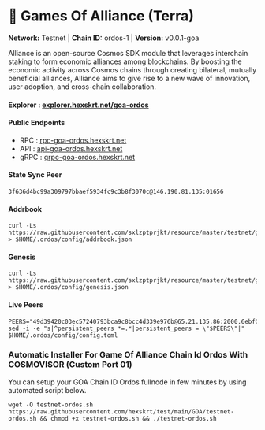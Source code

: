 # 🤝 Games Of Alliance (Terra)

**Network:** Testnet | **Chain ID:** ordos-1 | **Version:** v0.0.1-goa

Alliance is an open-source Cosmos SDK module that leverages interchain staking to form economic alliances among blockchains. By boosting the economic activity across Cosmos chains through creating bilateral, mutually beneficial alliances, Alliance aims to give rise to a new wave of innovation, user adoption, and cross-chain collaboration.

#### **Explorer** : [explorer.hexskrt.net/goa-ordos](https://explorer.hexskrt.net/goa-ordos)

#### **Public Endpoints**

* RPC : [rpc-goa-ordos.hexskrt.net](https://rpc-goa-ordos.hexskrt.net)
* API : [api-goa-ordos.hexskrt.net](https://api-goa-ordos.hexskrt.net)
* gRPC : [grpc-goa-ordos.hexskrt.net](https://grpc-goa-ordos.hexskrt.net)

#### **State Sync Peer**
```
3f636d4bc99a309797bbaef5934fc9c3b8f3070c@146.190.81.135:01656
```

#### **Addrbook**
```
curl -Ls https://raw.githubusercontent.com/sxlzptprjkt/resource/master/testnet/goa/ordos/addrbook.json > $HOME/.ordos/config/addrbook.json
```

#### **Genesis**
```
curl -Ls https://raw.githubusercontent.com/sxlzptprjkt/resource/master/testnet/goa/ordos/genesis.json > $HOME/.ordos/config/genesis.json
```

#### **Live Peers**
```
PEERS="49d39420c03ec57240793bca9c8bcc4d339e976b@65.21.135.86:2000,6ebf0000ee85ff987f1d9de3223d605745736ca9@35.168.16.221:41356,2c66624a7bbecd94e8be4005d0ece19ce284d7c3@54.196.186.174:41356,418a1b8485e79d7e12f934ce7ec622cfcbde97d3@52.91.39.40:41356,8c3459aebbd9d74f213b65ad106641480b817ba4@38.242.134.77:10656,97b1ca0d0746126b2e2df45509c0e567af2facca@65.109.117.208:4000,2431611330c0cc60146a47ae89f3dd1c59c63f51@54.224.89.241:46656,3f486d41a9be9808ae60573712dbe7f6343eed31@164.92.91.248:10656,4ae10e9c2aac86c12da8ad585dd8ab7cab416ac6@89.163.130.46:26656,1677dabde46280cf7101472ac96777d855c0fbf0@65.109.32.226:26656,6deac387b71a1a83ce6ca3a7b3422ca472d19788@217.76.59.213:26656,74c67144a1dd53a73edff2bde17c0f42a025c924@65.21.134.202:27656,0c795b273ca8fbabe9421396129209ffe9d278b8@54.202.211.7:26656,c4c71cf90ebe51a215c71f5cc769cf7b188ff155@131.153.158.173:26656,2cae9adec56ffc7cb7447ddbd37adf4eba5525e8@65.109.93.35:29656"
sed -i -e "s|^persistent_peers *=.*|persistent_peers = \"$PEERS\"|" $HOME/.ordos/config/config.toml
```



### Automatic Installer For Game Of Alliance Chain Id Ordos With COSMOVISOR (Custom Port 01)
You can setup your GOA Chain ID Ordos fullnode in few minutes by using automated script below.
```
wget -O testnet-ordos.sh https://raw.githubusercontent.com/hexskrt/test/main/GOA/testnet-ordos.sh && chmod +x testnet-ordos.sh && ./testnet-ordos.sh
```
